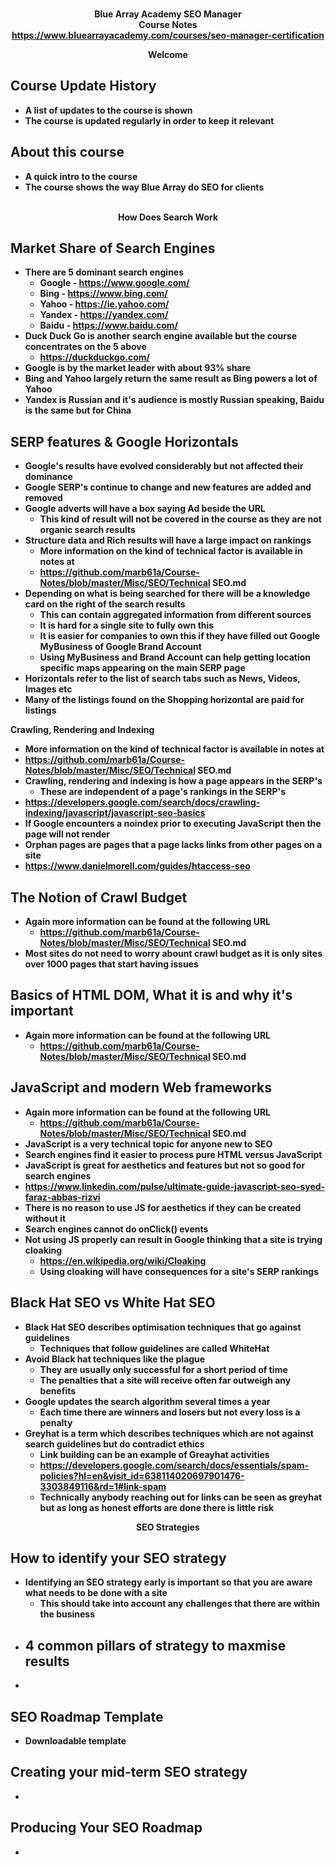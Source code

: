 <b><p align=center>                    
  Blue Array Academy SEO Manager </br>
  Course Notes  
https://www.bluearrayacademy.com/courses/seo-manager-certification

<p align=center>Welcome <br/>
  
Course Update History
  -
  - A list of updates to the course is shown
  - The course is updated regularly in order to keep it relevant

About this course
  -
  - A quick intro to the course
  - The course shows the way Blue Array do SEO for clients <br /> <br />
  

<p align=center>How Does Search Work <br/>  
  
Market Share of Search Engines
  -
  - There are 5 dominant search engines
    - Google - https://www.google.com/
    - Bing - https://www.bing.com/
    - Yahoo - https://ie.yahoo.com/
    - Yandex - https://yandex.com/
    - Baidu - https://www.baidu.com/
  - Duck Duck Go is another search engine available but the course concentrates on the 5 above
    - https://duckduckgo.com/
  - Google is by the market leader with about 93% share
  - Bing and Yahoo largely return the same result as Bing powers a lot of Yahoo
  - Yandex is Russian and it's audience is mostly Russian speaking, Baidu is the same but for China

SERP features & Google Horizontals  
  -
  - Google's results have evolved considerably but not affected their dominance
  - Google SERP's continue to change and new features are added and removed
  - Google adverts will have a box saying Ad beside the URL
    - This kind of result will not be covered in the course as they are not organic search results
  - Structure data and Rich results will have a large impact on rankings
    - More information on the kind of technical factor is available in notes at
    - https://github.com/marb61a/Course-Notes/blob/master/Misc/SEO/Technical SEO.md
  - Depending on what is being searched for there will be a knowledge card on the right of the search results
    - This can contain aggregated information from different sources
    - It is hard for a single site to fully own this
    - It is easier for companies to own this if they have filled out Google MyBusiness of Google Brand Account
    - Using MyBusiness and Brand Account can help getting location specific maps appearing on the main SERP page
  - Horizontals refer to the list of search tabs such as News, Videos, Images etc
  - Many of the listings found on the Shopping horizontal are paid for listings

Crawling, Rendering and Indexing
  - More information on the kind of technical factor is available in notes at
  - https://github.com/marb61a/Course-Notes/blob/master/Misc/SEO/Technical SEO.md 
  - Crawling, rendering and indexing is how a page appears in the SERP's
    - These are independent of a page's rankings in the SERP's
  - https://developers.google.com/search/docs/crawling-indexing/javascript/javascript-seo-basics
  - If Google encounters a noindex prior to executing JavaScript then the page will not render
  - Orphan pages are pages that a page lacks links from other pages on a site
  - https://www.danielmorell.com/guides/htaccess-seo

The Notion of Crawl Budget
  -
  - Again more information can be found at the following URL
    - https://github.com/marb61a/Course-Notes/blob/master/Misc/SEO/Technical SEO.md 
  - Most sites do not need to worry abount crawl budget as it is only sites over 1000 pages that start having issues

Basics of HTML DOM, What it is and why it's important
  -
  - Again more information can be found at the following URL
    - https://github.com/marb61a/Course-Notes/blob/master/Misc/SEO/Technical SEO.md 

JavaScript and modern Web frameworks
  -
  - Again more information can be found at the following URL
    - https://github.com/marb61a/Course-Notes/blob/master/Misc/SEO/Technical SEO.md 
  - JavaScript is a very technical topic for anyone new to SEO
  - Search engines find it easier to process pure HTML versus JavaScript
  - JavaScript is great for aesthetics and features but not so good for search engines
  - https://www.linkedin.com/pulse/ultimate-guide-javascript-seo-syed-faraz-abbas-rizvi
  - There is no reason to use JS for aesthetics if they can be created without it
  - Search engines cannot do onClick() events
  - Not using JS properly can result in Google thinking that a site is trying cloaking
    - https://en.wikipedia.org/wiki/Cloaking
    - Using cloaking will have consequences for a site's SERP rankings

Black Hat SEO vs White Hat SEO
  -
  - Black Hat SEO describes optimisation techniques that go against guidelines
    - Techniques that follow guidelines are called WhiteHat
  - Avoid Black hat techniques like the plague
    - They are usually only successful for a short period of time
    - The penalties that a site will receive often far outweigh any benefits
  - Google updates the search algorithm several times a year
    - Each time there are winners and losers but not every loss is a penalty
  - Greyhat is a term which describes techniques which are not against search guidelines but do contradict ethics
    - Link building can be an example of Greayhat activities
    - https://developers.google.com/search/docs/essentials/spam-policies?hl=en&visit_id=638114020697901476-3303849116&rd=1#link-spam
    - Technically anybody reaching out for links can be seen as greyhat but as long as honest efforts are done there is little risk

  
<p align=center>SEO Strategies <br/>

How to identify your SEO strategy
  -
  - Identifying an SEO strategy early is important so that you are aware what needs to be done with a site
    - This should take into account any challenges that there are within the business
  - 4 common pillars of strategy to maxmise results
    - 
  -
  
SEO Roadmap Template
  -
  - Downloadable template

Creating your mid-term SEO strategy
  -
  -

Producing Your SEO Roadmap
  -
  -
  
